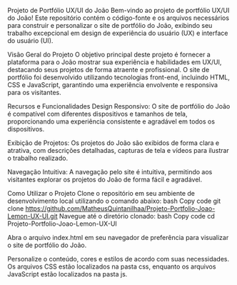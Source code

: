 Projeto de Portfólio UX/UI do João
Bem-vindo ao projeto de portfólio UX/UI do João! Este repositório contém o código-fonte e os arquivos necessários para construir e personalizar o site de portfólio do João, exibindo seu trabalho excepcional em design de experiência do usuário (UX) e interface do usuário (UI).

Visão Geral do Projeto
O objetivo principal deste projeto é fornecer a plataforma para o João mostrar sua experiência e habilidades em UX/UI, destacando seus projetos de forma atraente e profissional. O site de portfólio foi desenvolvido utilizando tecnologias front-end, incluindo HTML, CSS e JavaScript, garantindo uma experiência envolvente e responsiva para os visitantes.

Recursos e Funcionalidades
Design Responsivo: O site de portfólio do João é compatível com diferentes dispositivos e tamanhos de tela, proporcionando uma experiência consistente e agradável em todos os dispositivos.

Exibição de Projetos: Os projetos do João são exibidos de forma clara e atrativa, com descrições detalhadas, capturas de tela e vídeos para ilustrar o trabalho realizado.

Navegação Intuitiva: A navegação pelo site é intuitiva, permitindo aos visitantes explorar os projetos do João de forma fácil e agradável.

Como Utilizar o Projeto
Clone o repositório em seu ambiente de desenvolvimento local utilizando o comando abaixo:
bash
Copy code
git clone https://github.com/MatheusQuintanilhaa/Projeto-Portfolio-Joao-Lemon-UX-UI.git
Navegue até o diretório clonado:
bash
Copy code
cd Projeto-Portfolio-Joao-Lemon-UX-UI

Abra o arquivo index.html em seu navegador de preferência para visualizar o site de portfólio do João.

Personalize o conteúdo, cores e estilos de acordo com suas necessidades. Os arquivos CSS estão localizados na pasta css, enquanto os arquivos JavaScript estão localizados na pasta js.
